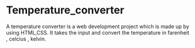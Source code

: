 # Temperature_converter
A temperature converter is a web development project which is made up by using HTML,CSS. It takes the input and convert the temperature in farenheit , celcius , kelvin.
